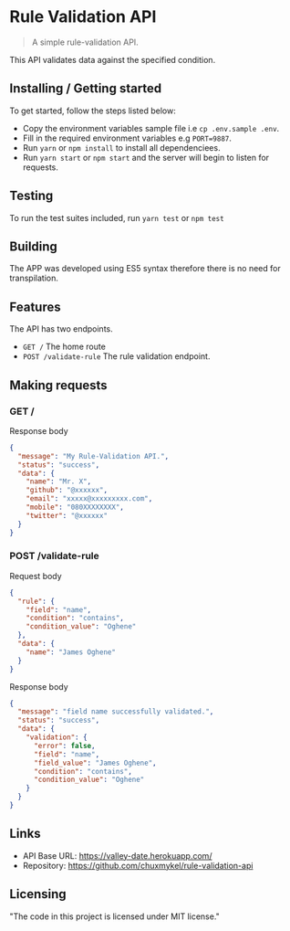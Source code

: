 # Rule Validation API
> A simple rule-validation API.

This API validates data against the specified condition.

## Installing / Getting started
To get started, follow the steps listed below:
- Copy the environment variables sample file i.e `cp .env.sample .env`.
- Fill in the required environment variables e.g `PORT=9887`.
- Run `yarn` or `npm install` to install all dependenciees.
- Run `yarn start` or `npm start` and the server will begin to listen for requests.

## Testing
To run the test suites included, run `yarn test` or `npm test`

## Building
The APP was developed using ES5 syntax therefore there is no need for transpilation.

## Features
The API has two endpoints.
- `GET /` The home route
- `POST /validate-rule` The rule validation endpoint.

## Making requests
### GET /
Response body
```json
{
  "message": "My Rule-Validation API.",
  "status": "success",
  "data": {
    "name": "Mr. X",
    "github": "@xxxxxx",
    "email": "xxxxx@xxxxxxxxx.com",
    "mobile": "080XXXXXXXX",
    "twitter": "@xxxxxx"
  }
}
```

### POST /validate-rule
Request body
```json
{
  "rule": {
    "field": "name",
    "condition": "contains",
    "condition_value": "Oghene"
  },
  "data": {
    "name": "James Oghene"
  }
}
```

Response body
```json
{
  "message": "field name successfully validated.",
  "status": "success",
  "data": {
    "validation": {
      "error": false,
      "field": "name",
      "field_value": "James Oghene",
      "condition": "contains",
      "condition_value": "Oghene"
    }
  }
}
```

## Links
- API Base URL: https://valley-date.herokuapp.com/
- Repository: https://github.com/chuxmykel/rule-validation-api


## Licensing
"The code in this project is licensed under MIT license."
